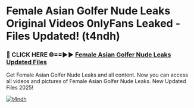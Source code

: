 # Female Asian Golfer Nude Leaks Original Videos 0nlyFans Leaked - Files Updated! (t4ndh)

<h3>🔴 CLICK HERE 🌐==►► <a href="https://tinyurl.com/5h6xmrr3" rel="nofollow">Female Asian Golfer Nude Leaks Updated Files</a></h3>

Get Female Asian Golfer Nude Leaks and all content. Now you can access all videos and pictures of Female Asian Golfer Nude Leaks. New Updated Files 2025!

[![t4ndh](https://i.imgur.com/KVD873Z.gif)](https://tinyurl.com/5h6xmrr3)
